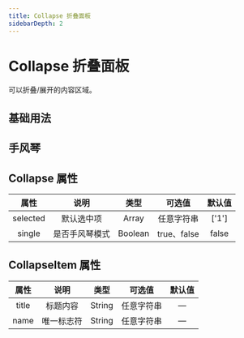 ```yaml
---
title: Collapse 折叠面板
sidebarDepth: 2
---
```

# Collapse 折叠面板 
可以折叠/展开的内容区域。

## 基础用法
<ClientOnly>
<collapse-simple/>
</ClientOnly>

## 手风琴
<ClientOnly>
<collapse-single/>
</ClientOnly>

## Collapse 属性
|   属性   |     说明     |  类型   |   可选值    | 默认值 |
| :------: | :----------: | :-----: | :---------: | :----: |
| selected |  默认选中项  |  Array  | 任意字符串  |   ['1']   |
|  single  | 是否手风琴模式 | Boolean | true、false | false  |

## CollapseItem 属性
| 属性  |       说明       |  类型  |   可选值   | 默认值 |
| :---: | :--------------: | :----: | :--------: | :----: |
| title |       标题内容       | String | 任意字符串 |  —  |
| name  | 唯一标志符 | String | 任意字符串 |  —  |